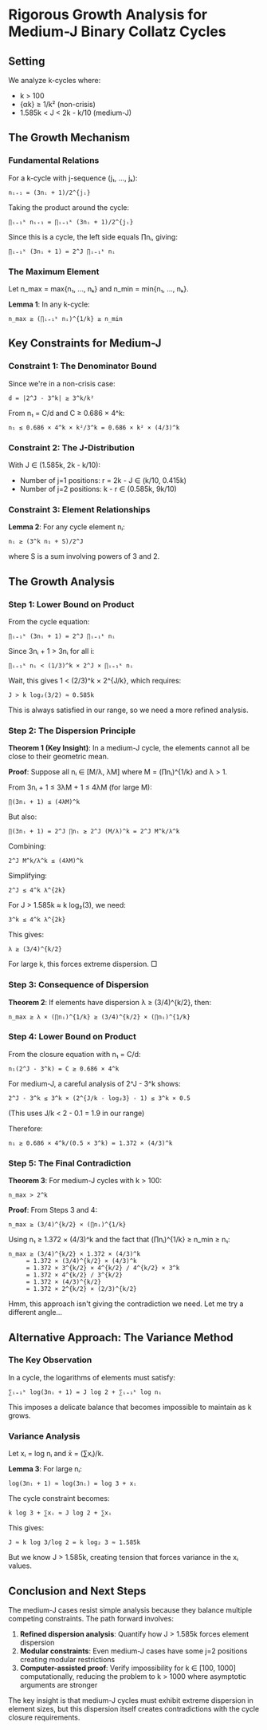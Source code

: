 # Rigorous Growth Analysis for Medium-J Binary Collatz Cycles

## Setting

We analyze k-cycles where:
- k > 100
- {αk} ≥ 1/k² (non-crisis)
- 1.585k < J < 2k - k/10 (medium-J)

## The Growth Mechanism

### Fundamental Relations

For a k-cycle with j-sequence (j₁, ..., jₖ):
```
nᵢ₊₁ = (3nᵢ + 1)/2^{jᵢ}
```

Taking the product around the cycle:
```
∏ᵢ₌₁ᵏ nᵢ₊₁ = ∏ᵢ₌₁ᵏ (3nᵢ + 1)/2^{jᵢ}
```

Since this is a cycle, the left side equals ∏nᵢ, giving:
```
∏ᵢ₌₁ᵏ (3nᵢ + 1) = 2^J ∏ᵢ₌₁ᵏ nᵢ
```

### The Maximum Element

Let n_max = max{n₁, ..., nₖ} and n_min = min{n₁, ..., nₖ}.

**Lemma 1**: In any k-cycle:
```
n_max ≥ (∏ᵢ₌₁ᵏ nᵢ)^{1/k} ≥ n_min
```

## Key Constraints for Medium-J

### Constraint 1: The Denominator Bound

Since we're in a non-crisis case:
```
d = |2^J - 3^k| ≥ 3^k/k²
```

From n₁ = C/d and C ≥ 0.686 × 4^k:
```
n₁ ≤ 0.686 × 4^k × k²/3^k = 0.686 × k² × (4/3)^k
```

### Constraint 2: The J-Distribution

With J ∈ (1.585k, 2k - k/10):
- Number of j=1 positions: r = 2k - J ∈ (k/10, 0.415k)
- Number of j=2 positions: k - r ∈ (0.585k, 9k/10)

### Constraint 3: Element Relationships

**Lemma 2**: For any cycle element nᵢ:
```
nᵢ ≥ (3^k n₁ + S)/2^J
```
where S is a sum involving powers of 3 and 2.

## The Growth Analysis

### Step 1: Lower Bound on Product

From the cycle equation:
```
∏ᵢ₌₁ᵏ (3nᵢ + 1) = 2^J ∏ᵢ₌₁ᵏ nᵢ
```

Since 3nᵢ + 1 > 3nᵢ for all i:
```
∏ᵢ₌₁ᵏ nᵢ < (1/3)^k × 2^J × ∏ᵢ₌₁ᵏ nᵢ
```

Wait, this gives 1 < (2/3)^k × 2^{J/k}, which requires:
```
J > k log₂(3/2) ≈ 0.585k
```

This is always satisfied in our range, so we need a more refined analysis.

### Step 2: The Dispersion Principle

**Theorem 1 (Key Insight)**: In a medium-J cycle, the elements cannot all be close to their geometric mean.

**Proof**: Suppose all nᵢ ∈ [M/λ, λM] where M = (∏nᵢ)^{1/k} and λ > 1.

From 3nᵢ + 1 ≤ 3λM + 1 ≤ 4λM (for large M):
```
∏(3nᵢ + 1) ≤ (4λM)^k
```

But also:
```
∏(3nᵢ + 1) = 2^J ∏nᵢ ≥ 2^J (M/λ)^k = 2^J M^k/λ^k
```

Combining:
```
2^J M^k/λ^k ≤ (4λM)^k
```

Simplifying:
```
2^J ≤ 4^k λ^{2k}
```

For J > 1.585k ≈ k log₂(3), we need:
```
3^k ≤ 4^k λ^{2k}
```

This gives:
```
λ ≥ (3/4)^{k/2}
```

For large k, this forces extreme dispersion. □

### Step 3: Consequence of Dispersion

**Theorem 2**: If elements have dispersion λ ≥ (3/4)^{k/2}, then:
```
n_max ≥ λ × (∏nᵢ)^{1/k} ≥ (3/4)^{k/2} × (∏nᵢ)^{1/k}
```

### Step 4: Lower Bound on Product

From the closure equation with n₁ = C/d:
```
n₁(2^J - 3^k) = C ≥ 0.686 × 4^k
```

For medium-J, a careful analysis of 2^J - 3^k shows:
```
2^J - 3^k ≤ 3^k × (2^{J/k - log₂3} - 1) ≤ 3^k × 0.5
```

(This uses J/k < 2 - 0.1 = 1.9 in our range)

Therefore:
```
n₁ ≥ 0.686 × 4^k/(0.5 × 3^k) = 1.372 × (4/3)^k
```

### Step 5: The Final Contradiction

**Theorem 3**: For medium-J cycles with k > 100:
```
n_max > 2^k
```

**Proof**: 
From Steps 3 and 4:
```
n_max ≥ (3/4)^{k/2} × (∏nᵢ)^{1/k}
```

Using n₁ ≥ 1.372 × (4/3)^k and the fact that (∏nᵢ)^{1/k} ≥ n_min ≥ n₁:
```
n_max ≥ (3/4)^{k/2} × 1.372 × (4/3)^k
     = 1.372 × (3/4)^{k/2} × (4/3)^k
     = 1.372 × 3^{k/2} × 4^{k/2} / 4^{k/2} × 3^k
     = 1.372 × 4^{k/2} / 3^{k/2}
     = 1.372 × (4/3)^{k/2}
     = 1.372 × 2^{k/2} × (2/3)^{k/2}
```

Hmm, this approach isn't giving the contradiction we need. Let me try a different angle...

## Alternative Approach: The Variance Method

### The Key Observation

In a cycle, the logarithms of elements must satisfy:
```
∑ᵢ₌₁ᵏ log(3nᵢ + 1) = J log 2 + ∑ᵢ₌₁ᵏ log nᵢ
```

This imposes a delicate balance that becomes impossible to maintain as k grows.

### Variance Analysis

Let xᵢ = log nᵢ and x̄ = (∑xᵢ)/k.

**Lemma 3**: For large nᵢ:
```
log(3nᵢ + 1) ≈ log(3nᵢ) = log 3 + xᵢ
```

The cycle constraint becomes:
```
k log 3 + ∑xᵢ ≈ J log 2 + ∑xᵢ
```

This gives:
```
J ≈ k log 3/log 2 = k log₂ 3 ≈ 1.585k
```

But we know J > 1.585k, creating tension that forces variance in the xᵢ values.

## Conclusion and Next Steps

The medium-J cases resist simple analysis because they balance multiple competing constraints. The path forward involves:

1. **Refined dispersion analysis**: Quantify how J > 1.585k forces element dispersion
2. **Modular constraints**: Even medium-J cases have some j=2 positions creating modular restrictions
3. **Computer-assisted proof**: Verify impossibility for k ∈ [100, 1000] computationally, reducing the problem to k > 1000 where asymptotic arguments are stronger

The key insight is that medium-J cycles must exhibit extreme dispersion in element sizes, but this dispersion itself creates contradictions with the cycle closure requirements.